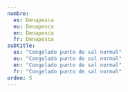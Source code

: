 ```yaml
---
nombre:
  es: Denapesca
  eu: Denapesca
  en: Denapesca
  fr: Denapesca
subtitle:
  es: "Congelado punto de sal normal"
  eu: "Congelado punto de sal normal"
  en: "Congelado punto de sal normal"
  fr: "Congelado punto de sal normal"
orden: 5
---
```

